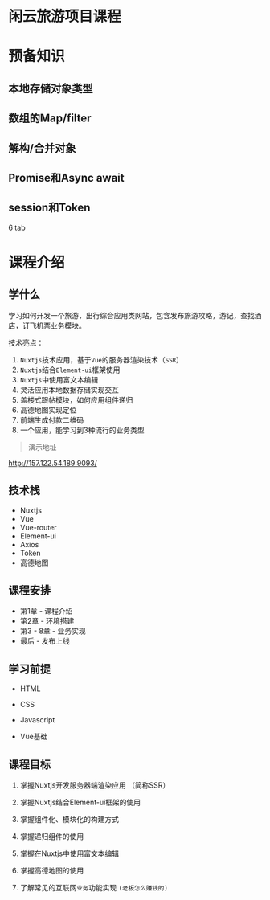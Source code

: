 # 闲云旅游项目课程



# 预备知识

## 本地存储对象类型



## 数组的Map/filter



## 解构/合并对象



## Promise和Async await



## session和Token



6 tab





# 课程介绍



## 学什么

学习如何开发一个旅游，出行综合应用类网站，包含发布旅游攻略，游记，查找酒店，订飞机票业务模块。

技术亮点：

1. `Nuxtjs`技术应用，基于`Vue`的服务器渲染技术（`SSR`）
2. `Nuxtjs`结合`Element-ui`框架使用
3. `Nuxtjs`中使用富文本编辑
4. 灵活应用本地数据存储实现交互
5. 盖楼式跟帖模块，如何应用组件递归
6. 高德地图实现定位
7. 前端生成付款二维码
8. 一个应用，能学习到3种流行的业务类型

> 演示地址

<http://157.122.54.189:9093/>



## 技术栈

* Nuxtjs
* Vue
* Vue-router
* Element-ui
* Axios
* Token
* 高德地图



## 课程安排

* 第1章 - 课程介绍
* 第2章 - 环境搭建
* 第3 - 8章 - 业务实现
* 最后 - 发布上线

## 学习前提

* HTML

* CSS

* Javascript

* Vue基础


## 课程目标

1. 掌握Nuxtjs开发服务器端渲染应用 （简称SSR）

2. 掌握Nuxtjs结合Element-ui框架的使用

3. 掌握组件化、模块化的构建方式

4. 掌握递归组件的使用

5. 掌握在Nuxtjs中使用富文本编辑

6. 掌握高德地图的使用

7. 了解常见的互联网`业务`功能实现 `(老板怎么赚钱的)`

   





